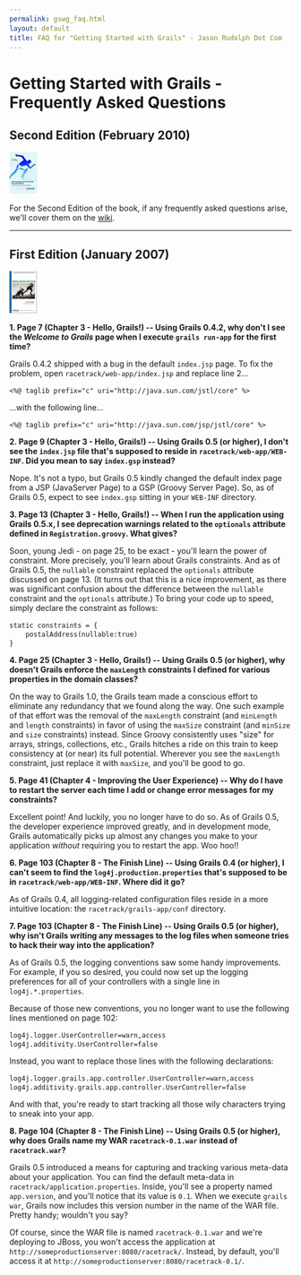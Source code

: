 ```yaml
---
permalink: gswg_faq.html
layout: default
title: FAQ for "Getting Started with Grails" - Jason Rudolph Dot Com
---
```

# Getting Started with Grails - Frequently Asked Questions

## Second Edition (February 2010)

![Getting Started With Grails, Second Edition](/images/getting-started-with-grails-v2-header.jpg)

For the Second Edition of the book, if any frequently asked questions arise, we'll cover them on the [wiki](http://wiki.github.com/scottdavis99/gswg-v2/ "FAQ for Getting Started With Grails, Second Edition").

----

## First Edition (January 2007)

![Getting Started With Grails, First Edition](/images/getting-started-with-grails-header.png)

**1. Page 7 (Chapter 3 - Hello, Grails!) -- Using Grails 0.4.2, why don't I see the *Welcome to Grails* page when I execute `grails run-app` for the first time?**

Grails 0.4.2 shipped with a bug in the default `index.jsp` page.  To fix the problem, open `racetrack/web-app/index.jsp` and replace line 2...

    <%@ taglib prefix="c" uri="http://java.sun.com/jstl/core" %>

...with the following line...				     

    <%@ taglib prefix="c" uri="http://java.sun.com/jsp/jstl/core" %>

**2. Page 9 (Chapter 3 - Hello, Grails!) -- Using Grails 0.5 (or higher), I don't see the `index.jsp` file that's supposed to reside in `racetrack/web-app/WEB-INF`.  Did you mean to say `index.gsp` instead?**

Nope.  It's not a typo, but Grails 0.5 kindly changed the default index page from a JSP (JavaServer Page) to a GSP (Groovy Server Page).  So, as of Grails 0.5, expect to see `index.gsp` sitting in your `WEB-INF` directory.


**3. Page 13 (Chapter 3 - Hello, Grails!) --  When I run the application using Grails 0.5.x, I see deprecation warnings related to the `optionals` attribute defined in `Registration.groovy`.  What gives?**

Soon, young Jedi - on page 25, to be exact - you'll learn the power of constraint.  More precisely, you'll learn about Grails constraints.  And as of Grails 0.5, the `nullable` constraint replaced the `optionals` attribute discussed on page 13.  (It turns out that this is a nice improvement, as there was significant confusion about the difference between the `nullable` constraint and the `optionals` attribute.)  To bring your code up to speed, simply declare the constraint as follows:

    static constraints = {
        postalAddress(nullable:true)
    }

**4. Page 25 (Chapter 3 - Hello, Grails!) --  Using Grails 0.5 (or higher), why doesn't Grails enforce the `maxLength` constraints I defined for various properties in the domain classes?**

On the way to Grails 1.0, the Grails team made a conscious effort to eliminate any redundancy that we found along the way.  One such example of that effort was the removal of the `maxLength` constraint (and `minLength` and `length` constraints) in favor of using the `maxSize` constraint (and `minSize` and `size` constraints) instead.  Since Groovy consistently uses "size" for arrays, strings, collections, etc., Grails hitches a ride on this train to keep consistency at (or near) its full potential.  Wherever you see the `maxLength` constraint, just replace it with `maxSize`, and you'll be good to go.

**5. Page 41 (Chapter 4 - Improving the User Experience) --  Why do I have to restart the server each time I add or change error messages for my constraints?**

Excellent point!  And luckily, you no longer have to do so.  As of Grails 0.5, the developer experience improved greatly, and in development mode, Grails automatically picks up almost any changes you make to your application *without* requiring you to restart the app.  Woo hoo!!

**6. Page 103 (Chapter 8 - The Finish Line) --  Using Grails 0.4 (or higher), I can't seem to find the `log4j.production.properties` that's supposed to be in `racetrack/web-app/WEB-INF`.  Where did it go?**

As of Grails 0.4, all logging-related configuration files reside in a more intuitive location: the  `racetrack/grails-app/conf` directory.  

**7. Page 103 (Chapter 8 - The Finish Line) --  Using Grails 0.5 (or higher), why isn't Grails  writing any messages to the log files when someone tries to hack their way into the application?**

As of Grails 0.5, the logging conventions saw some handy improvements.  For example, if you so desired, you could now set up the logging preferences for all of your controllers with a single line in `log4j.*.properties`.

Because of those new conventions, you no longer want to use the following lines mentioned on page 102:

    log4j.logger.UserController=warn,access
    log4j.additivity.UserController=false

Instead, you want to replace those lines with the following declarations:

    log4j.logger.grails.app.controller.UserController=warn,access
    log4j.additivity.grails.app.controller.UserController=false

And with that, you're ready to start tracking all those wily characters trying to sneak into your app.

**8. Page 104 (Chapter 8 - The Finish Line) --  Using Grails 0.5 (or higher), why does Grails name my WAR `racetrack-0.1.war` instead of `racetrack.war`?**

Grails 0.5 introduced a means for capturing and tracking various meta-data about your application.  You can find the default meta-data in `racetrack/application.properties`.  Inside, you'll see a property named `app.version`, and you'll notice that its value is `0.1`.  When we execute `grails war`, Grails now includes this version number in the name of the WAR file.  Pretty handy; wouldn't you say?

Of course, since the WAR file is named `racetrack-0.1.war` and we're deploying to JBoss, you won't access the application at `http://someproductionserver:8080/racetrack/`.  Instead, by default, you'll access it at `http://someproductionserver:8080/racetrack-0.1/`.
